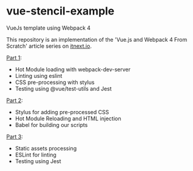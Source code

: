 # vue-stencil-example
VueJs template using Webpack 4

This repository is an implementation of the 'Vue.js and Webpack 4 From Scratch' article series on [itnext.io](https://itnext.io).

[Part 1](https://itnext.io/vuejs-and-webpack-4-from-scratch-part-1-94c9c28a534a):
  - Hot Module loading with webpack-dev-server
  - Linting using eslint
  - CSS pre-processing with stylus
  - Testing using @vue/test-utils and Jest

[Part 2](https://itnext.io/vue-js-and-webpack-4-from-scratch-part-2-5038cc9deffb):
  - Stylus for adding pre-processed CSS
  - Hot Module Reloading and HTML injection
  - Babel for building our scripts

[Part 3](https://itnext.io/vue-js-and-webpack-4-from-scratch-part-3-3f68d2a3c127):
  - Static assets processing
  - ESLint for linting
  - Testing using Jest
